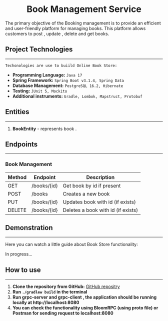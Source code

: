 # <h1 align="center">Book Management Service</h1>

The primary objective of the Booking management is to provide an efficient and user-friendly platform for managing books. This platform allows customers to post , update , delete and get books.







## Project Technologies
___
`Techonologies are use to buiild Online Book Store: `
- **Programming Language:** `Java 17`
- **Spring Framework:** `Spring Boot v3.1.4, Spring Data`
- **Database Management:** `PostgreSQL 16.2, Hibernate`
- **Testing:** `JUnit 5, Mockito`
- **Additional instruments:** `Gradle, Lombok, Mapstruct, Protobuf`

<a name="entities"></a>
## Entities
_____
1. **BookEntity** - represents book .



<a name="endpoints"></a>
## Endpoints
___


### Book Management

| Method | Endpoint         | Description                                             | 
|--------|------------------|---------------------------------------------------------|
| GET    | /books/{id}      | Get book by id if present                               | 
| POST   | /books           | Creates a new book                                      | 
| PUT    | /books/{id}      | Updates book with id (if exists)                        | 
| DELETE | /books/{id}      | Deletes a book with id (if exists)                      |


## Demonstration
___

Here you can watch a little guide about Book Store functionality:

In progress...


## How to use
___

1. **Clone the repository from GitHub:** [GitHub repositry](https://github.com/dmytrocherepov/BookStoreApp)
2. **Run `./gradlew build` in the terminal**
3. **Run grpc-server and grpc-client , the application should be running locally at http://localhost:8080**
4. **You can check the functionality using BloomRPC (using proto file) or Postman for sending request to localhost:8080**

